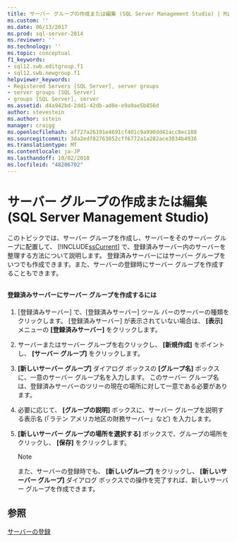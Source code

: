 ```yaml
---
title: サーバー グループの作成または編集 (SQL Server Management Studio) | Microsoft Docs
ms.custom: ''
ms.date: 06/13/2017
ms.prod: sql-server-2014
ms.reviewer: ''
ms.technology: ''
ms.topic: conceptual
f1_keywords:
- sql12.swb.editgroup.f1
- sql12.swb.newgroup.f1
helpviewer_keywords:
- Registered Servers [SQL Server], server groups
- server groups [SQL Server]
- groups [SQL Server], server
ms.assetid: d4a942bd-2dd1-42db-ad0e-e9a9ae5b856d
author: stevestein
ms.author: sstein
manager: craigg
ms.openlocfilehash: af727a26191e4691cf401c9a990dd41acc8ec188
ms.sourcegitcommit: 3da2edf82763852cff6772a1a282ace3034b4936
ms.translationtype: MT
ms.contentlocale: ja-JP
ms.lasthandoff: 10/02/2018
ms.locfileid: "48206702"
---
```

# <a name="create-or-edit-a-server-group-sql-server-management-studio"></a>サーバー グループの作成または編集 (SQL Server Management Studio)
  このトピックでは、サーバー グループを作成し、サーバーをそのサーバー グループに配置して、 [!INCLUDE[ssCurrent](../../includes/sscurrent-md.md)] で、登録済みサーバー内のサーバーを整理する方法について説明します。 登録済みサーバーにはサーバー グループをいつでも作成できます。また、サーバーの登録時にサーバー グループを作成することもできます。  
  
##  <a name="SSMSProcedure"></a>  
  
#### <a name="to-create-a-server-group-in-registered-servers"></a>登録済みサーバーにサーバー グループを作成するには  
  
1.  [登録済みサーバー] で、[登録済みサーバー] ツール バーのサーバーの種類をクリックします。 [登録済みサーバー] が表示されていない場合は、 **[表示]** メニューの **[登録済みサーバー]** をクリックします。  
  
2.  サーバーまたはサーバー グループを右クリックし、 **[新規作成]** をポイントし、 **[サーバー グループ]** をクリックします。  
  
3.  **[新しいサーバー グループ]** ダイアログ ボックスの **[グループ名]** ボックスに、一意のサーバー グループ名を入力します。 このサーバー グループ名は、登録済みサーバーのツリーの現在の場所に対して一意である必要があります。  
  
4.  必要に応じて、 **[グループの説明]** ボックスに、サーバー グループを説明する表示名 (「ラテン アメリカ地区の財務サーバー」など) を入力します。  
  
5.  **[新しいサーバー グループの場所を選択する]** ボックスで、グループの場所をクリックし、 **[保存]** をクリックします。  
  
    > [!NOTE]  
    >  また、サーバーの登録時でも、 **[新しいグループ]** をクリックし、 **[新しいサーバー グループ]** ダイアログ ボックスでの操作を完了すれば、新しいサーバー グループを作成できます。  
  
## <a name="see-also"></a>参照  
 [サーバーの登録](register-servers.md)  
  
  
